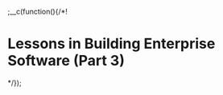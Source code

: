 ;__c(function(){/*!

# Lessons in Building Enterprise Software (Part 3)



[//]: # (@~`lessons-in-building-enterprise-software-part-3`~@)

*/});